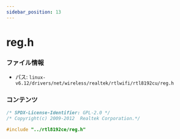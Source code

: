 ```yaml
---
sidebar_position: 13
---
```

# reg.h

### ファイル情報

- パス: `linux-v6.12/drivers/net/wireless/realtek/rtlwifi/rtl8192cu/reg.h`

### コンテンツ

```h
/* SPDX-License-Identifier: GPL-2.0 */
/* Copyright(c) 2009-2012  Realtek Corporation.*/

#include "../rtl8192ce/reg.h"

```
